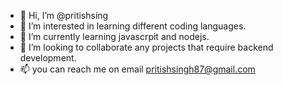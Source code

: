 - 👋 Hi, I’m @pritishsing
- 👀 I’m interested in learning different coding languages.
- 🌱 I’m currently learning javascrpit and nodejs.
- 💞️ I’m looking to collaborate any projects that require backend development.
- 📫 you can reach me on email pritishsingh87@gmail.com

<!---
pritishsing/pritishsing is a ✨ special ✨ repository because its `README.md` (this file) appears on your GitHub profile.
You can click the Preview link to take a look at your changes.
--->
